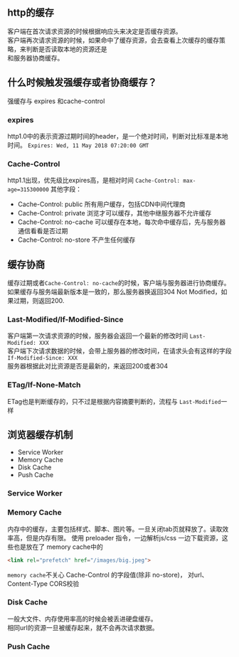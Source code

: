 ## http的缓存
客户端在首次请求资源的时候根据响应头来决定是否缓存资源。  
客户端再次请求资源的时候，如果命中了缓存资源，会去查看上次缓存的缓存策略，来判断是否读取本地的资源还是  
和服务器协商缓存。

## 什么时候触发强缓存或者协商缓存？
强缓存与 expires 和cache-control

### expires
http1.0中的表示资源过期时间的header，是一个绝对时间，判断对比标准是本地时间。
`Expires: Wed, 11 May 2018 07:20:00 GMT`

### Cache-Control
http1.1出现，优先级比expires高，是相对时间
`Cache-Control: max-age=315300000`
其他字段：
+ Cache-Control: public     所有用户缓存，包括CDN中间代理商  
+ Cache-Control: private    浏览才可以缓存，其他中继服务器不允许缓存
+ Cache-Control: no-cache   可以缓存在本地，每次命中缓存后，先与服务器通信看看是否过期
+ Cache-Control: no-store   不产生任何缓存

## 缓存协商
缓存过期或者`Cache-Control: no-cache`的时候，客户端与服务器进行协商缓存。
如果缓存与服务端最新版本是一致的，那么服务器换返回304 Not Modified，如果过期，则返回200.

### Last-Modified/If-Modified-Since
客户端第一次请求资源的时候，服务器会返回一个最新的修改时间 `Last-Modified: XXX`  
客户端下次请求数据的时候，会带上服务器的修改时间，在请求头会有这样的字段 `If-Modified-Since: XXX`  
服务器根据此对比资源是否是最新的，来返回200或者304

### ETag/If-None-Match
ETag也是判断缓存的，只不过是根据内容摘要判断的，流程与 `Last-Modified`一样


## 浏览器缓存机制
+ Service Worker
+ Memory Cache
+ Disk Cache
+ Push Cache

### Service Worker


### Memory Cache
内存中的缓存，主要包括样式、脚本、图片等。一旦关闭tab页就释放了。读取效率高，但是内存有限。
使用 preloader 指令，一边解析js/css 一边下载资源，这些也是放在了 memory cache中的
```html
<link rel="prefetch" href="/images/big.jpeg">
```
`memory cache`不关心 Cache-Control 的字段值(除非 no-store)，
对url、Content-Type CORS校验

### Disk Cache
一般大文件、内存使用率高的时候会被丢进硬盘缓存。  
相同url的资源一旦被缓存起来，就不会再次请求数据。

### Push Cache



